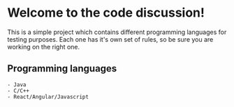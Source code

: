 # Welcome to the code discussion!

This is a simple project which contains different programming languages for testing purposes.
Each one has it's own set of rules, so be sure you are working on the right one. 

## Programming languages
    - Java
    - C/C++
    - React/Angular/Javascript


